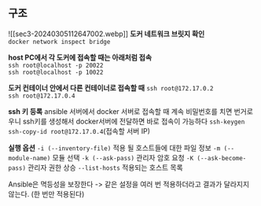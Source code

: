 ## **구조**
![[sec3-20240305112647002.webp]]
**도커 네트워크 브릿지 확인**  
`docker network inspect bridge`

**host PC에서 각 도커에 접속할 때는 아래처럼 접속**  
`ssh root@localhost -p 20022`  
`ssh root@localhost -p 10022`

**도커 컨테이너 안에서 다른 컨테이너로 접속할 때**
`ssh root@172.17.0.2`  
`ssh root@172.17.0.4`

**ssh 키 등록**
ansible 서버에서 docker 서버로 접속할 때 계속 비밀번호를 치면 번거로우니
ssh키를 생성해서 docker서버에 전달하면 바로 접속이 가능하다
`ssh-keygen`
`ssh-copy-id root@172.17.0.4`(접속할 서버 IP)

**실행 옵션**
`-i (--inventory-file)`
적용 될 호스트들에 대한 파일 정보
`-m (--module-name)`
모듈 선택
`-k (--ask-pass)`
관리자 암호 요청
`-K (--ask-become-pass)`
관리자 권한 상승
`--list-hosts` 
적용되는 호스트 목록

Ansible은 멱등성을 보장한다
-> 같은 설정을 여러 번 적용하더라고 결과가 달라지지 않는다. (한 번만 적용된다)

